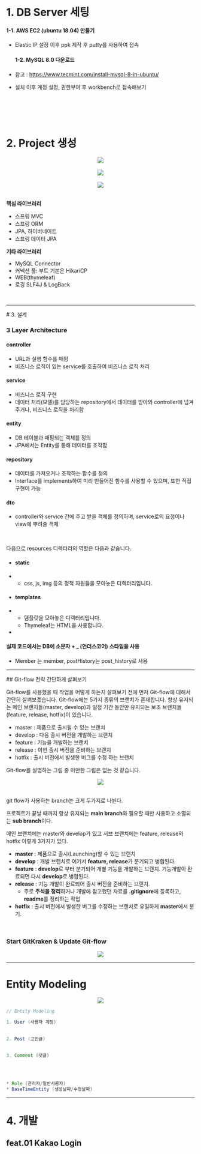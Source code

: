 # 1. DB Server 세팅

#### 	1-1. AWS EC2 (ubuntu 18.04) 만들기

 - Elastic IP 설정 이후 ppk 제작 후 putty를 사용하여 접속

   

   #### 1-2. MySQL 8.0 다운로드

- 참고 : https://www.tecmint.com/install-mysql-8-in-ubuntu/

- 설치 이후 계정 설정, 권한부여 후 workbench로 접속해보기

  <br/>

[HaruGomin-Database]: MySQL

<br/>

<br/>

# 2. Project 생성

<center><image src="./images/spring_initializr.PNG"></image></center>
<br/>

<center><image src="./images/project_settings.PNG"></image></center>
<br/>

<center><image src="./images/project_dependencies.PNG"></image></center>
<br/>

**핵심 라이브러리**

- 스프링 MVC
- 스프링 ORM
- JPA, 하이버네이트
- 스프링 데이터 JPA

**기타 라이브러리**

- MySQL Connector
- 커넥션 풀: 부트 기본은 HikariCP
- WEB(thymeleaf)
- 로깅 SLF4J & LogBack

<br/>

<hr/>
# 3. 설계

### 3 Layer Architecture

#### controller

- URL과 실행 함수를 매핑
- 비즈니스 로직이 있는 service를 호출하여 비즈니스 로직 처리

#### service

- 비즈니스 로직 구현
- 데이터 처리(모델)를 담당하는 repository에서 데이터를 받아와 controller에 넘겨주거나, 비즈니스 로직을 처리함

#### entity

- DB 테이블과 매핑되는 객체를 정의
- JPA에서는 Entity를 통해 데이터를 조작함

#### repository

- 데이터를 가져오거나 조작하는 함수를 정의
- Interface를 implements하여 미리 만들어진 함수를 사용할 수 있으며, 또한 직접 구현이 가능

#### dto

- controller와 service 간에 주고 받을 객체를 정의하며, service로의 요청이나 view에 뿌려줄 객체

<br/>

다음으로 resources 디렉터리의 역할은 다음과 같습니다.

- #### static

- - css, js, img 등의 정적 자원들을 모아놓은 디렉터리입니다.

- #### templates

- - 템플릿을 모아놓은 디렉터리입니다.
  - Thymeleaf는 HTML을 사용합니다.

- <br/>

#### 실제 코드에서는 DB에 소문자 + _ (언더스코어) 스타일을 사용

- Member 는 member, postHistory는 post_history로 사용

<hr/>
## Git-flow 전략 간단하게 살펴보기

Git-flow를 사용했을 때 작업을 어떻게 하는지 살펴보기 전에 먼저 Git-flow에 대해서 간단히 살펴보겠습니다.
Git-flow에는 5가지 종류의 브랜치가 존재합니다. 항상 유지되는 메인 브랜치들(master, develop)과 일정 기간 동안만 유지되는 보조 브랜치들(feature, release, hotfix)이 있습니다.

- master : 제품으로 출시될 수 있는 브랜치
- develop : 다음 출시 버전을 개발하는 브랜치
- feature : 기능을 개발하는 브랜치
- release : 이번 출시 버전을 준비하는 브랜치
- hotfix : 출시 버전에서 발생한 버그를 수정 하는 브랜치


Git-flow를 설명하는 그림 중 이만한 그림은 없는 것 같습니다.

<center><image src="./images/git_flow.PNG"></image></center>
<br/>

git flow가 사용하는 branch는 크게 두가지로 나뉜다.

프로젝트가 끝날 때까지 항상 유지되는 **main branch**와 필요할 때만 사용하고 소멸되는 **sub branch**이다.

메인 브랜치에는 master와 develop가 있고 서브 브랜치에는 feature, release와 hotfix 이렇게 3가지가 있다.

- **master** : 제품으로 출시(Launching)할 수 있는 브랜치
- **develop** : 개발 브랜치로 여기서 **feature, release**가 분기되고 병합된다.
- **feature** : **develop**로 부터 분기되어 개별 기능을 개발하는 브랜치. 기능개발이 완료되면 다시 **develop**로 병합된다.
- **release** : 기능 개발이 완료되어 출시 버전을 준비하는 브랜치.
  - 주로 **주석을 정리**하거나 개발에 참고했던 자료를 **.gitignore**에 등록하고, **readme**를 정리하는 작업
- **hotfix** : 출시 버전에서 발생한 버그를 수정하는 브랜치로 유일하게 **master**에서 분기.

[Git Kraken을 사용한 Git flow 전략]: https://www.youtube.com/watch?v=t6f7ZUG5vAU

<br/>



### Start GitKraken & Update Git-flow

<center><image src="./images/start_gitkraken.PNG"></image></center>


<hr/>


# Entity Modeling



<center><image src="./images/entity_modeling.PNG"></image></center>



```java
// Entity Modeling

1. User (사용자 계정)
    
    
2. Post (고민글)
    
    
3. Comment (댓글)
    
    
    
    
* Role (관리자/일반사용자)
* BaseTimeEntity (생성날짜/수정날짜)

```



<hr/>

# 4. 개발

## feat.01 Kakao Login







